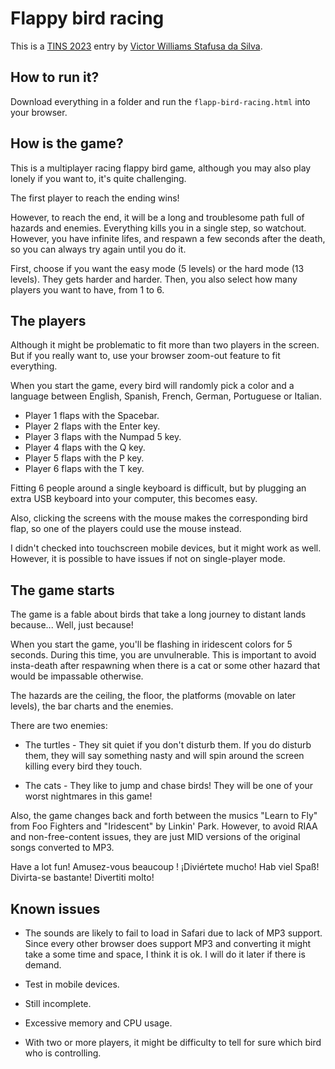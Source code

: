 # Flappy bird racing

This is a [TINS 2023](https://tins.amarillion.org/2023) entry by [Victor Williams Stafusa da Silva](https://github.com/victorwss).

## How to run it?

Download everything in a folder and run the `flapp-bird-racing.html` into your browser.

## How is the game?

This is a multiplayer racing flappy bird game, although you may also play lonely if you want to, it's quite challenging.

The first player to reach the ending wins!

However, to reach the end, it will be a long and troublesome path full of hazards and enemies. Everything kills you in
a single step, so watchout. However, you have infinite lifes, and respawn a few seconds after the death, so you can
always try again until you do it.

First, choose if you want the easy mode (5 levels) or the hard mode (13 levels). They gets harder and harder.
Then, you also select how many players you want to have, from 1 to 6.

## The players

Although it might be problematic to fit more than two players in the screen.
But if you really want to, use your browser zoom-out feature to fit everything.

When you start the game, every bird will randomly pick a color and a language between
English, Spanish, French, German, Portuguese or Italian.

* Player 1 flaps with the Spacebar.
* Player 2 flaps with the Enter key.
* Player 3 flaps with the Numpad 5 key.
* Player 4 flaps with the Q key.
* Player 5 flaps with the P key.
* Player 6 flaps with the T key.

Fitting 6 people around a single keyboard is difficult, but by plugging an extra USB keyboard into your computer,
this becomes easy.

Also, clicking the screens with the mouse makes the corresponding bird flap,
so one of the players could use the mouse instead.

I didn't checked into touchscreen mobile devices, but it might work as well.
However, it is possible to have issues if not on single-player mode.

## The game starts

The game is a fable about birds that take a long journey to distant lands because... Well, just because!

When you start the game, you'll be flashing in iridescent colors for 5 seconds. During this time, you are unvulnerable.
This is important to avoid insta-death after respawning when there is a cat or some other hazard that would be
impassable otherwise.

The hazards are the ceiling, the floor, the platforms (movable on later levels), the bar charts and the enemies.

There are two enemies:

* The turtles - They sit quiet if you don't disturb them.
If you do disturb them, they will say something nasty and will spin around the screen killing every bird they touch.

* The cats - They like to jump and chase birds!
They will be one of your worst nightmares in this game!

Also, the game changes back and forth between the musics
"Learn to Fly" from Foo Fighters and "Iridescent" by Linkin' Park.
However, to avoid RIAA and non-free-content issues, they are just MID versions of the original songs converted to MP3.

Have a lot fun! Amusez-vous beaucoup ! ¡Diviértete mucho! Hab viel Spaß! Divirta-se bastante! Divertiti molto!

## Known issues

- The sounds are likely to fail to load in Safari due to lack of MP3 support.
Since every other browser does support MP3 and converting it might take a some time and space, I think it is ok.
I will do it later if there is demand.

- Test in mobile devices.

- Still incomplete.

- Excessive memory and CPU usage.

- With two or more players, it might be difficulty to tell for sure which bird who is controlling.